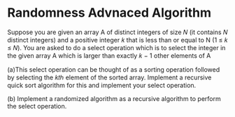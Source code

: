 # Randomness Advnaced Algorithm

Suppose you are given an array A of distinct integers of size 𝑁 (it contains 𝑁 distinct integers) and a positive integer 𝑘 that is less than or equal to N (1 ≤ 𝑘 ≤ 𝑁). You are asked to do a select operation which is to select the integer in the given array A which is larger than exactly 𝑘 − 1 other elements of A

(a)This select operation can be thought of as a sorting operation
followed by selecting the 𝑘𝑡ℎ element of the sorted array. Implement a recursive quick sort algorithm for this and implement your select operation. 

(b) Implement a randomized algorithm as a recursive algorithm to perform the select operation.
